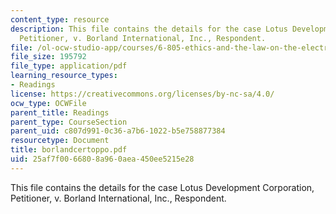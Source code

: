 ```yaml
---
content_type: resource
description: This file contains the details for the case Lotus Development Corporation,
  Petitioner, v. Borland International, Inc., Respondent.
file: /ol-ocw-studio-app/courses/6-805-ethics-and-the-law-on-the-electronic-frontier-fall-2005/25af7f0066808a960aea450ee5215e28_borlandcertoppo.pdf
file_size: 195792
file_type: application/pdf
learning_resource_types:
- Readings
license: https://creativecommons.org/licenses/by-nc-sa/4.0/
ocw_type: OCWFile
parent_title: Readings
parent_type: CourseSection
parent_uid: c807d991-0c36-a7b6-1022-b5e758877384
resourcetype: Document
title: borlandcertoppo.pdf
uid: 25af7f00-6680-8a96-0aea-450ee5215e28
---
```

This file contains the details for the case Lotus Development Corporation, Petitioner, v. Borland International, Inc., Respondent.
